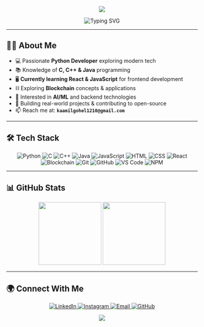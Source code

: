 <!-- 🎨 Gradient Wave Header -->
<p align="center">
  <img src="https://capsule-render.vercel.app/api?type=waving&color=0:58A6FF,100:FF6EC7&height=180&section=header&text=Kaamil%20Gohel&fontSize=45&fontColor=ffffff&animation=fadeIn" />
</p>

<!-- ✨ Typing Animation -->
<p align="center">
  <img src="https://readme-typing-svg.herokuapp.com?font=Fira+Code&weight=600&duration=2500&pause=700&color=58A6FF&center=true&vCenter=true&multiline=true&width=650&height=80&lines=Python+Developer;React+Learner;AI+%26+ML+Enthusiast;Blockchain+Explorer;Web+Developer;Always+Learning..." alt="Typing SVG" />
</p>

---

## 🧑‍💻 About Me  
- 💻 Passionate **Python Developer** exploring modern tech  
- 📚 Knowledge of **C, C++ & Java** programming  
- 🖥️ **Currently learning React & JavaScript** for frontend development  
- ⛓️ Exploring **Blockchain** concepts & applications  
- 🤖 Interested in **AI/ML** and backend technologies  
- 🚀 Building real-world projects & contributing to open-source  
- 📫 Reach me at: **`kaamilgohel1210@gmail.com`**

---

## 🛠️ Tech Stack  
<p align="center">
  
  <!-- Languages -->
  <img src="https://img.icons8.com/color/48/python.png" title="Python" alt="Python"/>
  <img src="https://img.icons8.com/color/48/c-programming.png" title="C" alt="C"/>
  <img src="https://img.icons8.com/color/48/c-plus-plus-logo.png" title="C++" alt="C++"/>
  <img src="https://img.icons8.com/color/48/java-coffee-cup-logo.png" title="Java" alt="Java"/>
  <img src="https://img.icons8.com/color/48/javascript.png" title="JavaScript" alt="JavaScript"/>
  <img src="https://img.icons8.com/color/48/html-5.png" title="HTML5" alt="HTML"/>
  <img src="https://img.icons8.com/color/48/css3.png" title="CSS3" alt="CSS"/>
  <img src="https://img.icons8.com/officel/48/react.png" title="React" alt="React"/>
  
  <!-- Blockchain -->
  <img src="https://img.icons8.com/ios-filled/50/58A6FF/blockchain-technology.png" title="Blockchain" alt="Blockchain"/>

  <!-- Tools -->
  <img src="https://img.icons8.com/color/48/git.png" title="Git" alt="Git"/>
  <img src="https://img.icons8.com/fluent/48/github.png" title="GitHub" alt="GitHub"/>
  <img src="https://img.icons8.com/color/48/visual-studio-code-2019.png" title="VS Code" alt="VS Code"/>
  <img src="https://img.icons8.com/color/48/npm.png" title="NPM" alt="NPM"/>
</p>

---

## 📊 GitHub Stats  
<p align="center">
  <img src="https://github-readme-stats.vercel.app/api?username=Kaamil1206&show_icons=true&theme=tokyonight&hide_border=true&count_private=true" height="165"/>
  <img src="https://github-readme-streak-stats.herokuapp.com?user=Kaamil1206&theme=tokyonight&hide_border=true" height="165"/>
</p>

---

## 🌍 Connect With Me  
<p align="center">
  <a href="https://linkedin.com/in/kaamil-gohel-693933374" target="_blank">
    <img src="https://img.icons8.com/fluent/48/linkedin.png" alt="LinkedIn"/>
  </a>
  <a href="https://instagram.com/gohelkaamil" target="_blank">
    <img src="https://img.icons8.com/fluent/48/instagram-new.png" alt="Instagram"/>
  </a>
  <a href="mailto:kaamilgohel1210@gmail.com" target="_blank">
    <img src="https://img.icons8.com/fluent/48/gmail.png" alt="Email"/>
  </a>
  <a href="https://github.com/Kaamil1206" target="_blank">
    <img src="https://img.icons8.com/fluent/48/github.png" alt="GitHub"/>
  </a>
</p>

<!-- 🎨 Footer -->
<p align="center">
  <img src="https://capsule-render.vercel.app/api?type=waving&color=0:FF6EC7,100:58A6FF&height=120&section=footer"/>
</p>
